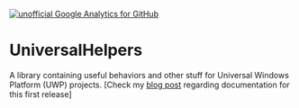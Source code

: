 [![unofficial Google Analytics for GitHub](https://gaforgithub.azurewebsites.net/api?repo=UniversalHelpers)](https://github.com/dgkanatsios/gaforgithub)

UniversalHelpers
================
A library containing useful behaviors and other stuff for Universal Windows Platform (UWP) projects.
[Check my [blog post](http://dgkanatsios.com/2015/12/11/universal-helpers-library-for-the-universal-windows-platform/) regarding documentation for this first release]

